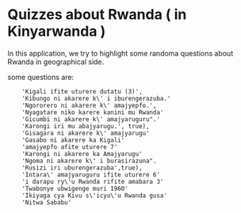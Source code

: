 # Quizzes about Rwanda ( in Kinyarwanda )


In this application,  we try to highlight some randoma questions about Rwanda in geographical side. 


some questions are: 

```
    'Kigali ifite uturere dutatu (3)',
    'Kibungo ni akarere k\' i iburengerazuba.'
    'Ngororero ni akarere k\' amajyepfo.',
    'Nyagatare niko karere kanini mu Rwanda'
    'Gicumbi ni akarere k\' amajyaruguru".'
    'Karongi iri mu abajyarugu.', true),
    'Gisagara ni akarere k\' amajyarugu'
    'Gasabo ni akarere ka Kigali'
    'amajyepfo afite uturere 7'
    'Karongi ni akarere ka Amajyarugu'
    'Ngoma ni akarere k\' i burasirazuna".
    'Rusizi iri uburengerazuba',true),
    'Intara\' amajyaruguru ifite uturere 6'
    'i darapu ry\'u Rwanda rifite amabara 3'
    'Twabonye ubwigenge muri 1960'
    'Ikiyaga cya Kivu s\'icyu\'u Rwanda gusa'
    'Nitwa Sababu'

```

